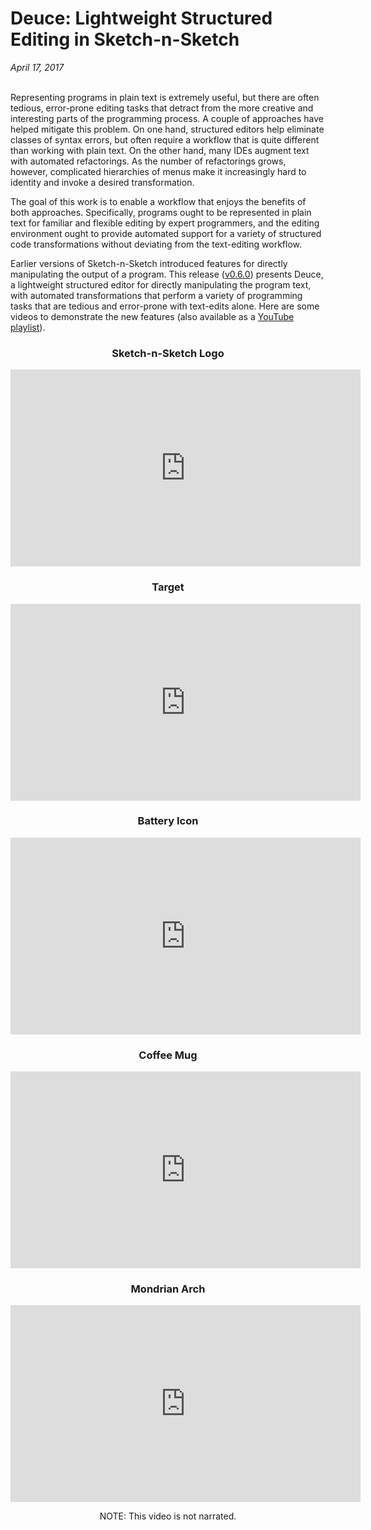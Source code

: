 # Deuce: Lightweight Structured Editing in Sketch-n-Sketch

*April 17, 2017* <br><br>

Representing programs in plain text is extremely useful, but there are
often tedious, error-prone editing tasks that detract from the more
creative and interesting parts of the programming process. A couple of
approaches have helped mitigate this problem. On one hand, structured
editors help eliminate classes of syntax errors, but often require a
workflow that is quite different than working with plain text. On the
other hand, many IDEs augment text with automated refactorings. As the
number of refactorings grows, however, complicated hierarchies of
menus make it increasingly hard to identity and invoke a desired
transformation.

The goal of this work is to enable a workflow that enjoys the benefits
of both approaches. Specifically, programs ought to be represented in
plain text for familiar and flexible editing by expert programmers,
and the editing environment ought to provide automated support for a
variety of structured code transformations without deviating from the
text-editing workflow.

Earlier versions of Sketch-n-Sketch introduced features for
directly manipulating the output of a program.
This release (<a href="../releases/v0.6.0/">v0.6.0</a>) presents Deuce,
a lightweight structured editor for directly manipulating the program text,
with automated transformations that perform a variety of programming tasks
that are tedious and error-prone with text-edits alone.
Here are some videos to demonstrate the new features
(also available as a [YouTube playlist][YouTube]).

<center>

<h3 id="01">Sketch-n-Sketch Logo</h3>

<iframe width="560" height="315" frameborder="0" allowfullscreen="allowfullscreen"
  src="https://www.youtube.com/embed/DD0HRYKjAhI?list=PLWFCLxeg6NJl-q-c9VjlEypI_DXGbk9LP"
></iframe>

<br>

<h3 id="02">Target</h3>

<iframe width="560" height="315" frameborder="0" allowfullscreen="allowfullscreen"
  src="https://www.youtube.com/embed/oJaRkyelA-8?list=PLWFCLxeg6NJl-q-c9VjlEypI_DXGbk9LP"
></iframe>

<br>

<h3 id="03">Battery Icon</h3>

<iframe width="560" height="315" frameborder="0" allowfullscreen="allowfullscreen"
  src="https://www.youtube.com/embed/aWZGN43wkME?list=PLWFCLxeg6NJl-q-c9VjlEypI_DXGbk9LP"
></iframe>

<br>

<h3 id="04">Coffee Mug</h3>

<iframe width="560" height="315" frameborder="0" allowfullscreen="allowfullscreen"
  src="https://www.youtube.com/embed/2ndEUIeCyqI?list=PLWFCLxeg6NJl-q-c9VjlEypI_DXGbk9LP"
></iframe>

<br>

<h3 id="05">Mondrian Arch</h3>

<iframe width="560" height="315" frameborder="0" allowfullscreen="allowfullscreen"
  src="https://youtube.com/embed/jsOvJqWpi3o?list=PLWFCLxeg6NJl-q-c9VjlEypI_DXGbk9LP"
></iframe>

NOTE: This video is not narrated.

<br>

[YouTube]: https://www.youtube.com/playlist?list=PLWFCLxeg6NJl-q-c9VjlEypI_DXGbk9LP
